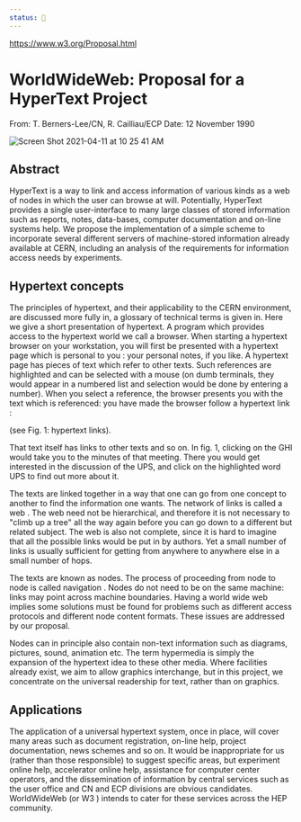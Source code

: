 ```yaml
---
status: 🌱
---
```


https://www.w3.org/Proposal.html

# WorldWideWeb: Proposal for a HyperText Project
From:
T. Berners-Lee/CN, R. Cailliau/ECP
Date:
12 November 1990

![Screen Shot 2021-04-11 at 10 25 41 AM](https://user-images.githubusercontent.com/227587/114308013-52435c80-9ab0-11eb-9a1d-fa4814a542a9.png)

## Abstract
HyperText is a way to link and access information of various kinds as a web of nodes in which the user can browse at will. Potentially, HyperText provides a single user-interface to many large classes of stored information such as reports, notes, data-bases, computer documentation and on-line systems help. We propose the implementation of a simple scheme to incorporate several different servers of machine-stored information already available at CERN, including an analysis of the requirements for information access needs by experiments.

## Hypertext concepts
The principles of hypertext, and their applicability to the CERN environment, are discussed more fully in, a glossary of technical terms is given in. Here we give a short presentation of hypertext.
A program which provides access to the hypertext world we call a browser. When starting a hypertext browser on your workstation, you will first be presented with a hypertext page which is personal to you : your personal notes, if you like. A hypertext page has pieces of text which refer to other texts. Such references are highlighted and can be selected with a mouse (on dumb terminals, they would appear in a numbered list and selection would be done by entering a number). When you select a reference, the browser presents you with the text which is referenced: you have made the browser follow a hypertext link :

(see Fig. 1: hypertext links).

That text itself has links to other texts and so on. In fig. 1, clicking on the GHI would take you to the minutes of that meeting. There you would get interested in the discussion of the UPS, and click on the highlighted word UPS to find out more about it.

The texts are linked together in a way that one can go from one concept to another to find the information one wants. The network of links is called a web . The web need not be hierarchical, and therefore it is not necessary to "climb up a tree" all the way again before you can go down to a different but related subject. The web is also not complete, since it is hard to imagine that all the possible links would be put in by authors. Yet a small number of links is usually sufficient for getting from anywhere to anywhere else in a small number of hops.

The texts are known as nodes. The process of proceeding from node to node is called navigation . Nodes do not need to be on the same machine: links may point across machine boundaries. Having a world wide web implies some solutions must be found for problems such as different access protocols and different node content formats. These issues are addressed by our proposal.

Nodes can in principle also contain non-text information such as diagrams, pictures, sound, animation etc. The term hypermedia is simply the expansion of the hypertext idea to these other media. Where facilities already exist, we aim to allow graphics interchange, but in this project, we concentrate on the universal readership for text, rather than on graphics.

## Applications
The application of a universal hypertext system, once in place, will cover many areas such as document registration, on-line help, project documentation, news schemes and so on. It would be inappropriate for us (rather than those responsible) to suggest specific areas, but experiment online help, accelerator online help, assistance for computer center operators, and the dissemination of information by central services such as the user office and CN and ECP divisions are obvious candidates. WorldWideWeb (or W3 ) intends to cater for these services across the HEP community.
